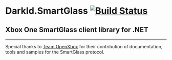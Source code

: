 # DarkId.SmartGlass [![Build Status](https://travis-ci.org/joelday/DarkId.SmartGlass.svg?branch=master)](https://travis-ci.org/joelday/DarkId.SmartGlass)

## Xbox One SmartGlass client library for .NET

--------------------------------------------------------------------------------
Special thanks to [Team OpenXbox](https://github.com/openxbox) for their
contribution of documentation, tools and samples for the SmartGlass protocol.